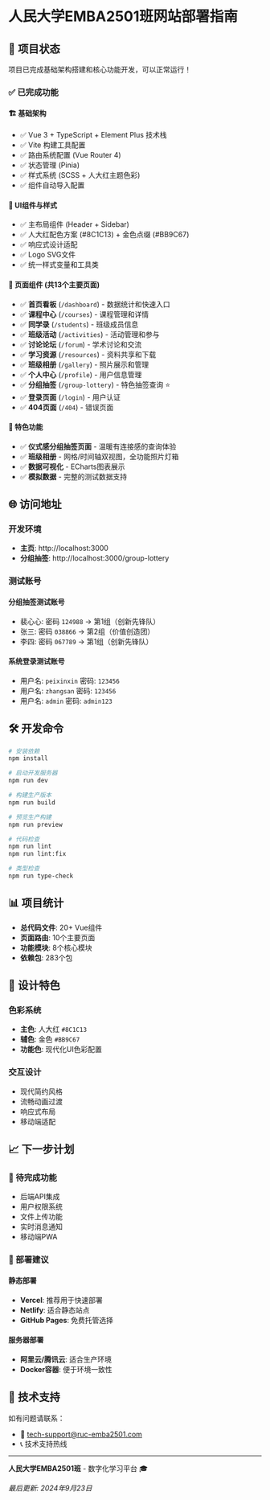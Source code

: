# 人民大学EMBA2501班网站部署指南

## 🚀 项目状态

项目已完成基础架构搭建和核心功能开发，可以正常运行！

### ✅ 已完成功能

#### 🏗️ 基础架构
- ✅ Vue 3 + TypeScript + Element Plus 技术栈
- ✅ Vite 构建工具配置
- ✅ 路由系统配置 (Vue Router 4)
- ✅ 状态管理 (Pinia)
- ✅ 样式系统 (SCSS + 人大红主题色彩)
- ✅ 组件自动导入配置

#### 🎨 UI组件与样式
- ✅ 主布局组件 (Header + Sidebar)
- ✅ 人大红配色方案 (#8C1C13) + 金色点缀 (#BB9C67)
- ✅ 响应式设计适配
- ✅ Logo SVG文件
- ✅ 统一样式变量和工具类

#### 📄 页面组件 (共13个主要页面)
- ✅ **首页看板** (`/dashboard`) - 数据统计和快速入口
- ✅ **课程中心** (`/courses`) - 课程管理和详情
- ✅ **同学录** (`/students`) - 班级成员信息
- ✅ **班级活动** (`/activities`) - 活动管理和参与
- ✅ **讨论论坛** (`/forum`) - 学术讨论和交流
- ✅ **学习资源** (`/resources`) - 资料共享和下载
- ✅ **班级相册** (`/gallery`) - 照片展示和管理
- ✅ **个人中心** (`/profile`) - 用户信息管理
- ✅ **分组抽签** (`/group-lottery`) - 特色抽签查询 ⭐️
- ✅ **登录页面** (`/login`) - 用户认证
- ✅ **404页面** (`/404`) - 错误页面

#### 🎯 特色功能
- ✅ **仪式感分组抽签页面** - 温暖有连接感的查询体验
- ✅ **班级相册** - 网格/时间轴双视图，全功能照片灯箱
- ✅ **数据可视化** - ECharts图表展示
- ✅ **模拟数据** - 完整的测试数据支持

## 🌐 访问地址

### 开发环境
- **主页**: http://localhost:3000
- **分组抽签**: http://localhost:3000/group-lottery

### 测试账号
#### 分组抽签测试账号
- 裴心心: 密码 `124988` → 第1组（创新先锋队）
- 张三: 密码 `038866` → 第2组（价值创造团）
- 李四: 密码 `067789` → 第1组（创新先锋队）

#### 系统登录测试账号
- 用户名: `peixinxin` 密码: `123456`
- 用户名: `zhangsan` 密码: `123456`
- 用户名: `admin` 密码: `admin123`

## 🛠️ 开发命令

```bash
# 安装依赖
npm install

# 启动开发服务器
npm run dev

# 构建生产版本
npm run build

# 预览生产构建
npm run preview

# 代码检查
npm run lint
npm run lint:fix

# 类型检查
npm run type-check
```

## 📊 项目统计

- **总代码文件**: 20+ Vue组件
- **页面路由**: 10个主要页面
- **功能模块**: 8个核心模块
- **依赖包**: 283个包

## 🎨 设计特色

### 色彩系统
- **主色**: 人大红 `#8C1C13`
- **辅色**: 金色 `#BB9C67`
- **功能色**: 现代化UI色彩配置

### 交互设计
- 现代简约风格
- 流畅动画过渡
- 响应式布局
- 移动端适配

## 📈 下一步计划

### 🔄 待完成功能
- 后端API集成
- 用户权限系统
- 文件上传功能
- 实时消息通知
- 移动端PWA

### 🚀 部署建议

#### 静态部署
- **Vercel**: 推荐用于快速部署
- **Netlify**: 适合静态站点
- **GitHub Pages**: 免费托管选择

#### 服务器部署
- **阿里云/腾讯云**: 适合生产环境
- **Docker容器**: 便于环境一致性

## 🤝 技术支持

如有问题请联系：
- 📧 tech-support@ruc-emba2501.com
- 📞 技术支持热线

---

**人民大学EMBA2501班** - 数字化学习平台 🎓

*最后更新: 2024年9月23日*
